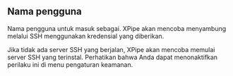 ## Nama pengguna

Nama pengguna untuk masuk sebagai. XPipe akan mencoba menyambung melalui SSH menggunakan kredensial yang diberikan.

Jika tidak ada server SSH yang berjalan, XPipe akan mencoba memulai server SSH yang terinstal. Perhatikan bahwa Anda dapat menonaktifkan perilaku ini di menu pengaturan keamanan.
